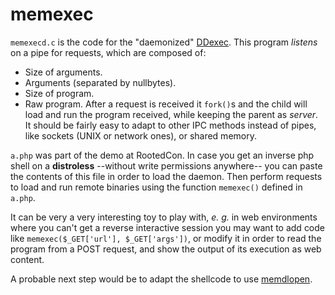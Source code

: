 # memexec

`memexecd.c` is the code for the "daemonized" [DDexec](https://github.com/arget13/DDexec). This program *listens* on a pipe for requests, which are composed of:
- Size of arguments.
- Arguments (separated by nullbytes).
- Size of program.
- Raw program.
After a request is received it `fork()`s and the child will load and run the program received, while keeping the parent as *server*.  
It should be fairly easy to adapt to other IPC methods instead of pipes, like sockets (UNIX or network ones), or shared memory.

`a.php` was part of the demo at RootedCon. In case you get an inverse php shell on a **distroless** --without write permissions anywhere-- you can paste the contents of this file in order to load the daemon. Then perform requests to load and run remote binaries using the function `memexec()` defined in `a.php`.

It can be very a very interesting toy to play with, *e. g.* in web environments where you can't get a reverse interactive session you may want to add code like `memexec($_GET['url'], $_GET['args'])`, or modify it in order to read the program from a POST request, and show the output of its execution as web content.

A probable next step would be to adapt the shellcode to use [memdlopen](https://github.com/arget13/memdlopen).

